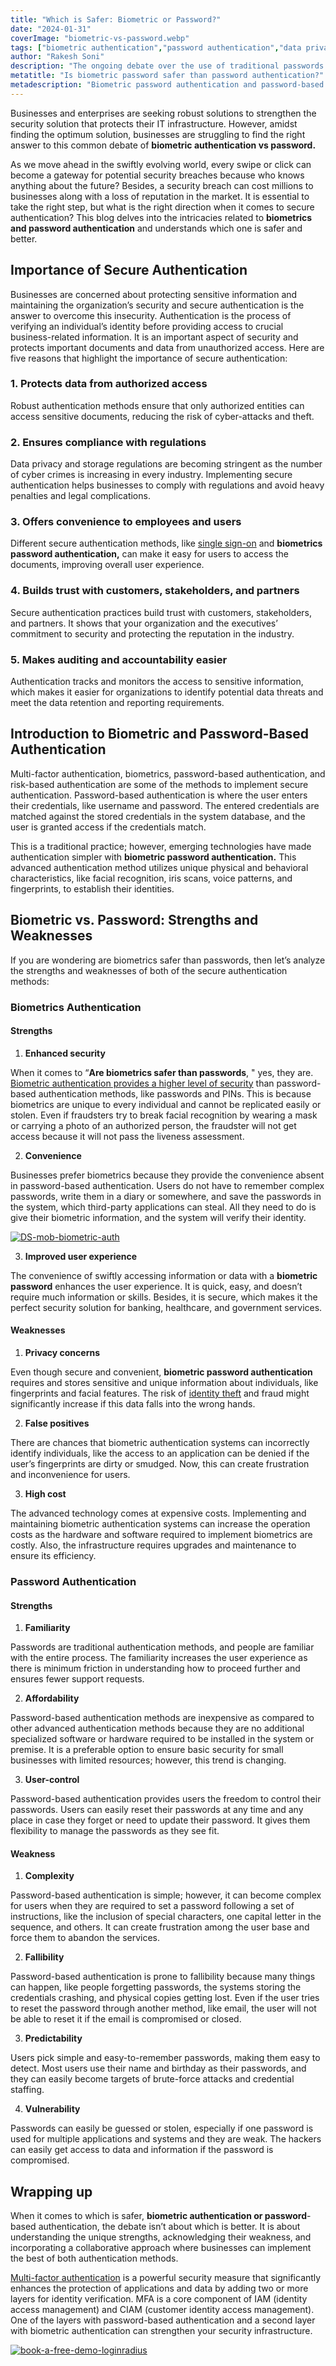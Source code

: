 ```yaml
---
title: "Which is Safer: Biometric or Password?"
date: "2024-01-31"
coverImage: "biometric-vs-password.webp"
tags: ["biometric authentication","password authentication","data privacy"]
author: "Rakesh Soni"
description: "The ongoing debate over the use of traditional passwords and biometric authentication underscores the evolving digital security landscape. While traditional password-based authentication is less expensive and ensures minimum friction during the consumer journey, biometric password authentication overcomes all the drawbacks of traditional passwords. Let’s understand more about the strategies to find out the optimal solution to biometric authentication vs password debate."
metatitle: "Is biometric password safer than password authentication?"
metadescription: "Biometric password authentication and password-based authentication are two different methods to verify an individual’s identity. However, which one is better?"
---
```

Businesses and enterprises are seeking robust solutions to strengthen the security solution that protects their IT infrastructure. However, amidst finding the optimum solution, businesses are struggling to find the right answer to this common debate of **biometric authentication vs password.** 

As we move ahead in the swiftly evolving world, every swipe or click can become a gateway for potential security breaches because who knows anything about the future? Besides, a security breach can cost millions to businesses along with a loss of reputation in the market. It is essential to take the right step, but what is the right direction when it comes to secure authentication? This blog delves into the intricacies related to **biometrics and password authentication** and understands which one is safer and better. 

## Importance of Secure Authentication

Businesses are concerned about protecting sensitive information and maintaining the organization’s security and secure authentication is the answer to overcome this insecurity. Authentication is the process of verifying an individual’s identity before providing access to crucial business-related information. It is an important aspect of security and protects important documents and data from unauthorized access. Here are five reasons that highlight the importance of secure authentication: 

### 1. Protects data from authorized access

Robust authentication methods ensure that only authorized entities can access sensitive documents, reducing the risk of cyber-attacks and theft. 

### 2. Ensures compliance with regulations

Data privacy and storage regulations are becoming stringent as the number of cyber crimes is increasing in every industry. Implementing secure authentication helps businesses to comply with regulations and avoid heavy penalties and legal complications. 

### 3. Offers convenience to employees and users

Different secure authentication methods, like [single sign-on](https://www.loginradius.com/blog/identity/single-sign-on-a-beginners-guide/) and **biometrics password authentication,** can make it easy for users to access the documents, improving overall user experience. 

### 4. Builds trust with customers, stakeholders, and partners 

Secure authentication practices build trust with customers, stakeholders, and partners. It shows that your organization and the executives’ commitment to security and protecting the reputation in the industry. 

### 5. Makes auditing and accountability easier

Authentication tracks and monitors the access to sensitive information, which makes it easier for organizations to identify potential data threats and meet the data retention and reporting requirements. 

## Introduction to Biometric and Password-Based Authentication

Multi-factor authentication, biometrics, password-based authentication, and risk-based authentication are some of the methods to implement secure authentication. Password-based authentication is where the user enters their credentials, like username and password. The entered credentials are matched against the stored credentials in the system database, and the user is granted access if the credentials match. 

This is a traditional practice; however, emerging technologies have made authentication simpler with **biometric password authentication.** This advanced authentication method utilizes unique physical and behavioral characteristics, like facial recognition, iris scans, voice patterns, and fingerprints, to establish their identities. 

## Biometric vs. Password: Strengths and Weaknesses

If you are wondering are biometrics safer than passwords, then let’s analyze the strengths and weaknesses of both of the secure authentication methods: 

### Biometrics Authentication

#### Strengths

1. **Enhanced security**

When it comes to “**Are biometrics safer than passwords**, " yes, they are. [Biometric authentication provides a higher level of security](https://www.loginradius.com/blog/identity/biometric-authentication-mobile-apps/) than password-based authentication methods, like passwords and PINs. This is because biometrics are unique to every individual and cannot be replicated easily or stolen. Even if fraudsters try to break facial recognition by wearing a mask or carrying a photo of an authorized person, the fraudster will not get access because it will not pass the liveness assessment. 

2. **Convenience**

Businesses prefer biometrics because they provide the convenience absent in password-based authentication. Users do not have to remember complex passwords, write them in a diary or somewhere, and save the passwords in the system, which third-party applications can steal. All they need to do is give their biometric information, and the system will verify their identity. 

[![DS-mob-biometric-auth](DS-mob-biometric-auth.webp)](https://www.loginradius.com/resource/mobile-biometric-authentication-datasheet)

3. **Improved user experience**

The convenience of swiftly accessing information or data with a **biometric password** enhances the user experience. It is quick, easy, and doesn’t require much information or skills. Besides, it is secure, which makes it the perfect security solution for banking, healthcare, and government services. 

#### Weaknesses

1. **Privacy concerns**

Even though secure and convenient, **biometric password authentication** requires and stores sensitive and unique information about individuals, like fingerprints and facial features. The risk of [identity theft](https://www.loginradius.com/blog/identity/identity-theft-impact-on-businesses-in-2023/) and fraud might significantly increase if this data falls into the wrong hands. 

2. **False positives**

There are chances that biometric authentication systems can incorrectly identify individuals, like the access to an application can be denied if the user’s fingerprints are dirty or smudged. Now, this can create frustration and inconvenience for users.

3. **High cost**

The advanced technology comes at expensive costs. Implementing and maintaining biometric authentication systems can increase the operation costs as the hardware and software required to implement biometrics are costly. Also, the infrastructure requires upgrades and maintenance to ensure its efficiency. 

### Password Authentication

#### Strengths

1. **Familiarity**

Passwords are traditional authentication methods, and people are familiar with the entire process. The familiarity increases the user experience as there is minimum friction in understanding how to proceed further and ensures fewer support requests. 

2. **Affordability**

Password-based authentication methods are inexpensive as compared to other advanced authentication methods because they are no additional specialized software or hardware required to be installed in the system or premise. It is a preferable option to ensure basic security for small businesses with limited resources; however, this trend is changing. 

3. **User-control**

Password-based authentication provides users the freedom to control their passwords. Users can easily reset their passwords at any time and any place in case they forget or need to update their password. It gives them flexibility to manage the passwords as they see fit. 

#### **Weakness**

1. **Complexity**

Password-based authentication is simple; however, it can become complex for users when they are required to set a password following a set of instructions, like the inclusion of special characters, one capital letter in the sequence, and others. It can create frustration among the user base and force them to abandon the services. 

2. **Fallibility**

Password-based authentication is prone to fallibility because many things can happen, like people forgetting passwords, the systems storing the credentials crashing, and physical copies getting lost. Even if the user tries to reset the password through another method, like email, the user will not be able to reset it if the email is compromised or closed. 

3. **Predictability**

Users pick simple and easy-to-remember passwords, making them easy to detect. Most users use their name and birthday as their passwords, and they can easily become targets of brute-force attacks and credential staffing. 

4. **Vulnerability**

Passwords can easily be guessed or stolen, especially if one password is used for multiple applications and systems and they are weak. The hackers can easily get access to data and information if the password is compromised. 

## Wrapping up

When it comes to which is safer, **biometric authentication or password**-based authentication, the debate isn’t about which is better. It is about understanding the unique strengths, acknowledging their weakness, and incorporating a collaborative approach where businesses can implement the best of both authentication methods. 

[Multi-factor authentication](https://www.loginradius.com/multi-factor-authentication/) is a powerful security measure that significantly enhances the protection of applications and data by adding two or more layers for identity verification. MFA is a core component of IAM (identity access management) and CIAM (customer identity access management). One of the layers with password-based authentication and a second layer with biometric authentication can strengthen your security infrastructure. 

[![book-a-free-demo-loginradius](../../assets/book-a-demo-loginradius.webp)](https://www.loginradius.com/contact-us?utm_source=blog&utm_medium=web&utm_campaign=biometric-vs-password-authentication)